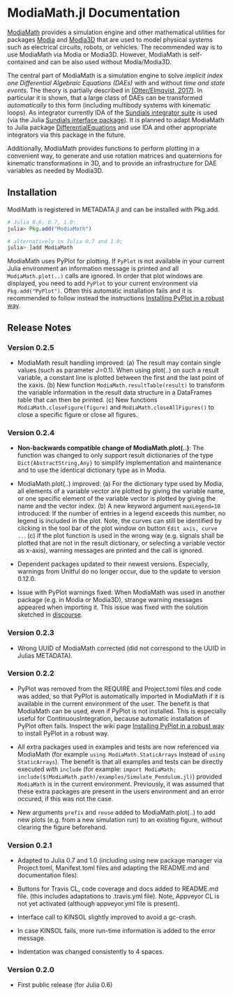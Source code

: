 # ModiaMath.jl Documentation

[ModiaMath](https://github.com/ModiaSim/ModiaMath.jl) provides a simulation engine and other mathematical utilities for packages
[Modia](https://github.com/ModiaSim/Modia.jl) and [Modia3D](https://github.com/ModiaSim/Modia3D.jl)
that are used to model physical systems such as electrical circuits, robots, or vehicles.
The recommended way is to use ModiaMath via Modia or Modia3D.
However, ModiaMath is self-contained and can be also used without Modia/Modia3D.

The central part of ModiaMath is a simulation engine to solve
*implicit index one Differential Algebraic Equations (DAEs)*
with and without *time and state events*. The theory is partially described in
[(Otter/Elmqvist, 2017)](http://www.ep.liu.se/ecp/132/064/ecp17132565.pdf).
In particular it is shown, that a large class of DAEs can be transformed *automatically* to this
form (including multibody systems with kinematic loops). As integrator currently
IDA of the [Sundials integrator suite](https://computation.llnl.gov/projects/sundials)
is used (via the Julia [Sundials interface package](https://github.com/JuliaDiffEq/Sundials.jl)).
It is planned to adapt ModiaMath to Julia package
[DifferentialEquations](https://github.com/JuliaDiffEq/DifferentialEquations.jl)
and use IDA and other appropriate integrators via this package in the future.

Additionally, ModiaMath provides functions to perform plotting in a convenient way,
to generate and use rotation matrices and quaternions for kinematic transformations in 3D,
and to provide an infrastructure for DAE variables as needed by Modia3D.


## Installation

ModiMath is registered in METADATA.jl and can be installed with Pkg.add.

```julia
# Julia 0.6, 0.7, 1.0:
julia> Pkg.add("ModiaMath")

# alternatively in Julia 0.7 and 1.0:
julia> ]add ModiaMath
```

ModiaMath uses PyPlot for plotting.
If `PyPlot` is not available in your current Julia environment
an information message is printed and all `ModiaMath.plot(..)` calls are ignored.
In order that plot windows are displayed, you need to add `PyPlot` to your current environment
via `Pkg.add("PyPlot")`. Often this automatic installation fails and it is recommended to follow
instead the instructions
[Installing PyPlot in a robust way](https://github.com/ModiaSim/ModiaMath.jl/wiki/Installing-PyPlot-in-a-robust-way).


## Release Notes

### Version 0.2.5

- ModiaMath result handling improved:
  (a) The result may contain single values (such as parameter J=0.1).
      When using plot(..) on such a result variable, a constant line is plotted
      between the first and the last point of the xaxis.
  (b) New function `ModiaMath.resultTable(result)` to transform the variable information
      in the result data structure in a DataFrames table that can then be printed.
  (c) New functions `ModiaMath.closeFigure(figure)` and
      `ModiaMath.closeAllFigures()` to close a specific figure or close all figures.


### Version 0.2.4

- **Non-backwards compatible change of ModiaMath.plot(..)**:
  The function was changed to only support result dictionaries of the type `Dict{AbstractString,Any}` to
  simplify implementation and maintenance and to use the identical dictionary type as in Modia.

- ModiaMath.plot(..) improved:
  (a) For the dictionary type used by Modia, all elements of a variable vector
      are plotted by giving the variable name, or one specific element of the variable vector is plotted by giving
      the name and the vector index.
  (b) A new keyword argument `maxLegend=10` introduced: If the number of entries in a legend exceeds this number,
      no legend is included in the plot. Note, the curves can still be identified by clicking in the tool bar of the
      plot window on button `Edit axis, curve ..`.
  (c) If the plot function is used in the wrong way (e.g. signals shall be plotted that are not in the result dictionary, or selecting a
      variable vector as x-axis), warning messages are printed and the call is ignored.

- Dependent packages updated to their newest versions.
  Especially, warnings from Unitful do no longer occur, due to the update to version 0.12.0.

- Issue with PyPlot warnings fixed:
  When ModiaMath was used in another package (e.g. in Modia or Modia3D),
  strange warning messages appeared when importing it.
  This issue was fixed with the solution sketched in
  [discourse](https://discourse.julialang.org/t/how-to-remove-pyplot-jl-from-the-distribution-of-a-package-that-uses-it/15130/10?u=martinotter).


### Version 0.2.3

- Wrong UUID of ModiaMath corrected (did not correspond to the UUID in Julias METADATA).


### Version 0.2.2

- PyPlot was removed from the REQUIRE and Project.toml files and code was added,
  so that PyPlot is automatically imported in ModiaMath if it is available in
  the current environment of the user.
  The benefit is that ModiaMath can be used, even if PyPlot is not installed.
  This is especially useful for ContinuousIntegration, because automatic
  installation of PyPlot often fails.
  Inspect the wiki page
  [Installing PyPlot in a robust way](https://github.com/ModiaSim/ModiaMath.jl/wiki/Installing-PyPlot-in-a-robust-way)
  to install PyPlot in a robust way.

- All extra packages used in examples and tests are now referenced via ModiaMath
  (for example `using ModiaMath.StaticArrays` instead of `using StaticArrays`).
  The benefit is that all examples and tests can be directly executed with `include`
  (for example: `import ModiaMath; include($(ModiaMath.path)/examples/Simulate_Pendulum.jl)`)
  provided `ModiaMath` is in the current environment. Previously, it was assumed that these
  extra packages are present in the users environment and an error occured, if this was not the case.

- New arguments `prefix` and `reuse` added to ModiaMath.plot(..) to add new plots
  (e.g. from a new simulation run) to an existing figure, without clearing the figure beforehand.


### Version 0.2.1

- Adapted to Julia 0.7 and 1.0
  (including using new package manager via Project.toml, Manifest.toml files
  and adapting the README.md and documentation files).

- Buttons for Travis CL, code coverage and docs added to README.md file.
  (this includes adaptations to .travis.yml file). Note, Appveyor CL is not
  yet activated (although appveyor.yml file is present).

- Interface call to KINSOL slightly improved to avoid a gc-crash.

- In case KINSOL fails, more run-time information is added to the error message.

- Indentation was changed consistently to 4 spaces.


### Version 0.2.0

- First public release (for Julia 0.6)
